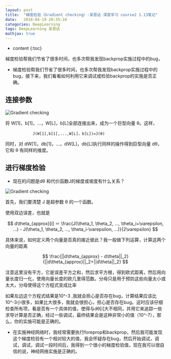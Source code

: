 ```yaml
---
layout: post
title:  "梯度检验（Gradient checking）-吴恩达 深度学习 course2 1.13笔记"
date:   2018-04-19 20:35:10
categories: DeepLearning
tags: DeepLearning 吴恩达
mathjax: true
---
```


* content
{:toc}

梯度检验帮我们节省了很多时间，也多次帮我发现backprop实施过程中的bug，
<!--more-->



- 梯度检验帮我们节省了很多时间，也多次帮我发现backprop实施过程中的bug，接下来，我们看看如何利用它来调试或检验backprop的实施是否正确。

## 连接参数
![Gradient checking](http://p5ocy6pck.bkt.clouddn.com/Gradient%20checking.png)

将 W[1]，b[1]，...，W[L]，b[L]全部连接出来，成为一个巨型向量 θ。这样，


```
            J(W[1],b[1],...,W[L]，b[L])=J(θ)
```

同时，对 dW[1]，db[1]，...，dW[L]，db[L]执行同样的操作得到巨型向量 dθ，它和 θ 有同样的维度。

## 进行梯度检验

- 现在的问题是dθ 和代价函数J的梯度或坡度有什么关系？

![Gradient checking](http://p5ocy6pck.bkt.clouddn.com/Gradient%20checking2.png)

首先，我们要清楚 J 是超参数 θ 的一个函数。

使用双边误差，也就是


$$
d\theta_{approx}[i] ＝ \frac{J(\theta_1, \theta_2, ..., \theta_i+\varepsilon, ...) - J(\theta_1, \theta_2, ..., \theta_i-\varepsilon, ...)}{2\varepsilon}
$$


具体来说，如何定义两个向量是否真的接近彼此？我一般做下列运算，计算这两个向量的距离


$$
\frac{||d\theta_{approx} - d\theta||_2}{||d\theta_{approx}||_2+||d\theta||_2}
$$

注意这里没有平方，它是误差平方之和，然后求平方根，得到欧式距离，然后用向量长度归一化，使用向量长度的欧几里得范数。分母只是用于预防这些向量太小或太大，分母使得这个方程式变成比率

如果左边这个方程式结果是10^-3 ,我就会担心是否存在bug，计算结果应该比10^-3小很多，如果比大很多，我就会很担心，担心是否存在bug。这时应该仔细检查所有项，看是否有一个具体的值，使得与dθ[i]大不相同，并用它来追踪一些求导计算是否正确，经过一些调试，最终结果会是这种非常小的值（10^-7），那么，你的实施可能是正确的。

- 在实施神经网络时，我经常需要执行foreprop和backprop，然后我可能发现这个梯度检验有一个相对较大的值，我会怀疑存在bug，然后开始调试，调试，调试，调试一段时间后，我得到一个很小的梯度检验值，现在我可以很自信的说，神经网络实施是正确的。
